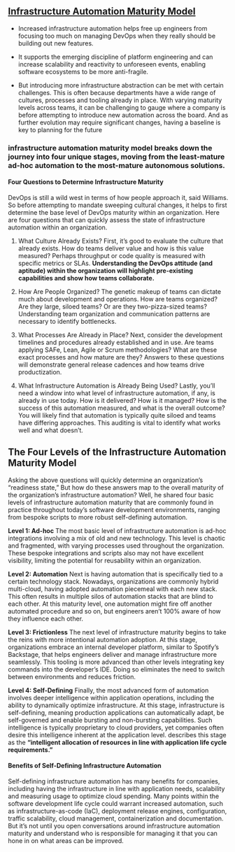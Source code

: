 ## [Infrastructure Automation Maturity Model](https://devops.com/understanding-the-infrastructure-automation-maturity-model/?utm_medium=email&_hsmi=246739767&_hsenc=p2ANqtz-_XeUXhqy_O7sF2SwzvLIQQLiiaayl-mh_P6ch9ii2LAnrRIbC9RcPVwXlTyvPSsyBJhcVX47e1lsoePFpJU0DmLzFf_Q&utm_content=246686665&utm_source=hs_email)

*  Increased infrastructure automation helps free up engineers from focusing too much on managing DevOps when they really should be building out new features.
*  It supports the emerging discipline of platform engineering and can increase scalability and reactivity to unforeseen events, enabling software ecosystems to be more anti-fragile.

*  But introducing more infrastructure abstraction can be met with certain challenges. This is often because departments have a wide range of cultures, processes and tooling already in place. With varying maturity levels across teams, it can be challenging to gauge where a company is before attempting to introduce new automation across the board. And as further evolution may require significant changes, having a baseline is key to planning for the future


### infrastructure automation maturity model breaks down the journey into four unique stages, moving from the least-mature ad-hoc automation to the most-mature autonomous solutions.
#### Four Questions to Determine Infrastructure Maturity
DevOps is still a wild west in terms of how people approach it, said Williams. So before attempting to mandate sweeping cultural changes, it helps to first determine the base level of DevOps maturity within an organization. Here are four questions that can quickly assess the state of infrastructure automation within an organization.
1. What Culture Already Exists?
First, it’s good to evaluate the culture that already exists. How do teams deliver value and how is this value measured? Perhaps throughput or code quality is measured with specific metrics or SLAs. **Understanding the DevOps attitude (and aptitude) within the organization will highlight pre-existing capabilities and show how teams collaborate.**
2. How Are People Organized?
The genetic makeup of teams can dictate much about development and operations. How are teams organized? Are they large, siloed teams? Or are they two-pizza-sized teams? Understanding team organization and communication patterns are necessary to identify bottlenecks.

3. What Processes Are Already in Place?
Next, consider the development timelines and procedures already established and in use. Are teams applying SAFe, Lean, Agile or Scrum methodologies? What are these exact processes and how mature are they? Answers to these questions will demonstrate general release cadences and how teams drive productization.

4. What Infrastructure Automation is Already Being Used?
Lastly, you’ll need a window into what level of infrastructure automation, if any, is already in use today. How is it delivered? How is it managed? How is the success of this automation measured, and what is the overall outcome? You will likely find that automation is typically quite siloed and teams have differing approaches. This auditing is vital to identify what works well and what doesn’t.

## The Four Levels of the Infrastructure Automation Maturity Model
Asking the above questions will quickly determine an organization’s “readiness state,” But how do these answers map to the overall maturity of the organization’s infrastructure automation? Well, he shared four basic levels of infrastructure automation maturity that are commonly found in practice throughout today’s software development environments, ranging from bespoke scripts to more robust self-defining automation.

**Level 1: Ad-hoc**
The most basic level of infrastructure automation is ad-hoc integrations involving a mix of old and new technology. This level is chaotic and fragmented, with varying processes used throughout the organization. These bespoke integrations and scripts also may not have excellent visibility, limiting the potential for reusability within an organization.

**Level 2: Automation**
Next is having automation that is specifically tied to a certain technology stack. Nowadays, organizations are commonly hybrid multi-cloud, having adopted automation piecemeal with each new stack. This often results in multiple silos of automation stacks that are blind to each other. At this maturity level, one automation might fire off another automated procedure and so on, but engineers aren’t 100% aware of how they influence each other.

**Level 3: Frictionless**
The next level of infrastructure maturity begins to take the reins with more intentional automation adoption. At this stage, organizations embrace an internal developer platform, similar to Spotify’s Backstage, that helps engineers deliver and manage infrastructure more seamlessly. This tooling is more advanced than other levels integrating key commands into the developer’s IDE. Doing so eliminates the need to switch between environments and reduces friction.

**Level 4: Self-Defining**
Finally, the most advanced form of automation involves deeper intelligence within application operations, including the ability to dynamically optimize infrastructure. At this stage, infrastructure is self-defining, meaning production applications can automatically adapt, be self-governed and enable bursting and non-bursting capabilities. Such intelligence is typically proprietary to cloud providers, yet companies often desire this intelligence inherent at the application level.  describes this stage as the **“intelligent allocation of resources in line with application life cycle requirements.”**
#### Benefits of Self-Defining Infrastructure Automation
Self-defining infrastructure automation has many benefits for companies, including having the infrastructure in line with application needs, scalability and measuring usage to optimize cloud spending. Many points within the software development life cycle could warrant increased automation, such as infrastructure-as-code (IaC), deployment release engines, configuration, traffic scalability, cloud management, containerization and documentation. But it’s not until you open conversations around infrastructure automation maturity and understand who is responsible for managing it that you can hone in on what areas can be improved.
